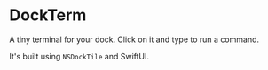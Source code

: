 # DockTerm

A tiny terminal for your dock. Click on it and type to run a command.

It's built using `NSDockTile` and SwiftUI.
